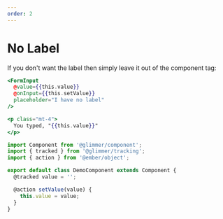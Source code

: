 ```yaml
---
order: 2
---
```


# No Label

If you don't want the label then simply leave it out of the component tag:

```hbs template
<FormInput
  @value={{this.value}}
  @onInput={{this.setValue}}
  placeholder="I have no label"
/>

<p class="mt-4">
  You typed, "{{this.value}}"
</p>
```

```js component
import Component from '@glimmer/component';
import { tracked } from '@glimmer/tracking';
import { action } from '@ember/object';

export default class DemoComponent extends Component {
  @tracked value = '';

  @action setValue(value) {
    this.value = value;
  }
}
```
